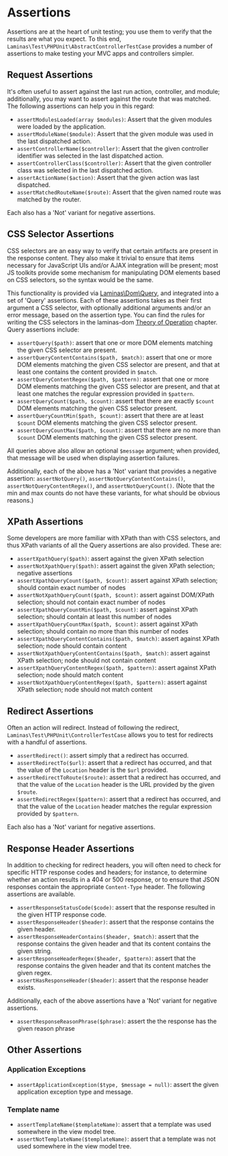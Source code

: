 # Assertions

Assertions are at the heart of unit testing; you use them to verify that the
results are what you expect. To this end, `Laminas\Test\PHPUnit\AbstractControllerTestCase`
provides a number of assertions to make testing your MVC apps and controllers
simpler.

## Request Assertions

It's often useful to assert against the last run action, controller, and module;
additionally, you may want to assert against the route that was matched. The
following assertions can help you in this regard:

- `assertModulesLoaded(array $modules)`: Assert that the given modules were
  loaded by the application.
- `assertModuleName($module)`: Assert that the given module was used in the last
  dispatched action.
- `assertControllerName($controller)`: Assert that the given controller
  identifier was selected in the last dispatched action.
- `assertControllerClass($controller)`: Assert that the given controller class
  was selected in the last dispatched action.
- `assertActionName($action)`: Assert that the given action was last dispatched.
- `assertMatchedRouteName($route)`: Assert that the given named route was
  matched by the router.

Each also has a 'Not' variant for negative assertions.

## CSS Selector Assertions

CSS selectors are an easy way to verify that certain artifacts are present in
the response content.  They also make it trivial to ensure that items necessary
for JavaScript UIs and/or AJAX integration will be present; most JS toolkits
provide some mechanism for manipulating DOM elements based on CSS selectors, so
the syntax would be the same.

This functionality is provided via [Laminas\\Dom\\Query](https://docs.laminas.dev/laminas-dom/query/),
and integrated into a set of 'Query' assertions. Each of these assertions takes
as their first argument a CSS selector, with optionally additional arguments
and/or an error message, based on the assertion type. You can find the rules for
writing the CSS selectors in the laminas-dom [Theory of Operation](https://docs.laminas.dev/laminas-dom/query/#theory-of-operation)
chapter. Query assertions include:

- `assertQuery($path)`: assert that one or more DOM elements matching the given
  CSS selector are present.
- `assertQueryContentContains($path, $match)`: assert that one or more DOM
  elements matching the given CSS selector are present, and that at least one
  contains the content provided in `$match`.
- `assertQueryContentRegex($path, $pattern)`: assert that one or more DOM
  elements matching the given CSS selector are present, and that at least one
  matches the regular expression provided in `$pattern`.
- `assertQueryCount($path, $count)`: assert that there are exactly `$count` DOM
  elements matching the given CSS selector present.
- `assertQueryCountMin($path, $count)`: assert that there are at least `$count`
  DOM elements matching the given CSS selector present.
- `assertQueryCountMax($path, $count)`: assert that there are no more than
  `$count` DOM elements matching the given CSS selector present.

All queries above also allow an optional `$message` argument; when provided,
that message will be used when displaying assertion failures.

Additionally, each of the above has a 'Not' variant that provides a negative
assertion: `assertNotQuery()`, `assertNotQueryContentContains()`,
`assertNotQueryContentRegex()`, and `assertNotQueryCount()`. (Note that the min
and max counts do not have these variants, for what should be obvious reasons.)

## XPath Assertions

Some developers are more familiar with XPath than with CSS selectors, and thus
XPath variants of all the Query assertions are also provided. These are:

- `assertXpathQuery($path)`: assert against the given XPath selection
- `assertNotXpathQuery($path)`: assert against the given XPath selection;
  negative assertions
- `assertXpathQueryCount($path, $count)`: assert against XPath selection; should
  contain exact number of nodes
- `assertNotXpathQueryCount($path, $count)`: assert against DOM/XPath selection;
  should not contain exact number of nodes
- `assertXpathQueryCountMin($path, $count)`: assert against XPath selection;
  should contain at least this number of nodes
- `assertXpathQueryCountMax($path, $count)`: assert against XPath selection;
  should contain no more than this number of nodes
- `assertXpathQueryContentContains($path, $match)`: assert against XPath
  selection; node should contain content
- `assertNotXpathQueryContentContains($path, $match)`: assert against XPath
 selection; node should not contain content
- `assertXpathQueryContentRegex($path, $pattern)`: assert against XPath
  selection; node should match content
- `assertNotXpathQueryContentRegex($path, $pattern)`: assert against XPath
  selection; node should not match content

## Redirect Assertions

Often an action will redirect. Instead of following the redirect,
`Laminas\Test\PHPUnit\ControllerTestCase` allows you to test for redirects with a
handful of assertions.

- `assertRedirect()`: assert simply that a redirect has occurred.
- `assertRedirectTo($url)`: assert that a redirect has occurred, and that the
  value of the `Location` header is the `$url` provided.
- `assertRedirectToRoute($route)`: assert that a redirect has occurred, and that 
  the value of the `Location` header is the URL provided by the given `$route`.
- `assertRedirectRegex($pattern)`: assert that a redirect has occurred, and that
  the value of the `Location` header matches the regular expression provided by
  `$pattern`.

Each also has a 'Not' variant for negative assertions.

## Response Header Assertions

In addition to checking for redirect headers, you will often need to check for specific HTTP
response codes and headers; for instance, to determine whether an action results in a 404 or 500
response, or to ensure that JSON responses contain the appropriate `Content-Type` header. The
following assertions are available.

- `assertResponseStatusCode($code)`: assert that the response resulted in the
  given HTTP response code.
- `assertResponseHeader($header)`: assert that the response contains the given
  header.
- `assertResponseHeaderContains($header, $match)`: assert that the response
  contains the given header and that its content contains the given string.
- `assertResponseHeaderRegex($header, $pattern)`: assert that the response
  contains the given header and that its content matches the given regex.
- `assertHasResponseHeader($header)`: assert that the response header exists.

Additionally, each of the above assertions have a 'Not' variant for negative assertions.

- `assertResponseReasonPhrase($phrase)`: assert the the response has the given
  reason phrase

## Other Assertions

### Application Exceptions

- `assertApplicationException($type, $message = null)`: assert the given
  application exception type and message.

### Template name

- `assertTemplateName($templateName)`: assert that a template was used somewhere
  in the view model tree.
- `assertNotTemplateName($templateName)`: assert that a template was not used
  somewhere in the view model tree.


